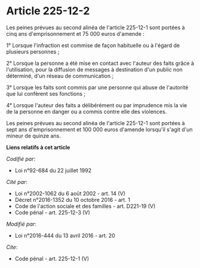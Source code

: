 # Article 225-12-2

Les peines prévues au second alinéa de l'article 225-12-1 sont portées à cinq ans d'emprisonnement et 75 000 euros
d'amende : 

1° Lorsque l'infraction est commise de façon habituelle ou à l'égard de plusieurs personnes ; 

2° Lorsque la personne a été mise en contact avec l'auteur des faits grâce à l'utilisation, pour la diffusion de messages à
destination d'un public non déterminé, d'un réseau de communication ; 

3° Lorsque les faits sont commis par une personne qui abuse de l'autorité que lui confèrent ses fonctions ; 

4° Lorsque l'auteur des faits a délibérément ou par imprudence mis la vie de la personne en danger ou a commis contre elle
des violences. 

Les peines prévues au second alinéa de l'article 225-12-1 sont portées à sept ans d'emprisonnement et 100 000 euros d'amende
lorsqu'il s'agit d'un mineur de quinze ans.

**Liens relatifs à cet article**

_Codifié par_:

  - Loi n°92-684 du 22 juillet 1992

_Cité par_:

  - Loi n°2002-1062 du 6 août 2002 - art. 14 (V)
  - Décret n°2016-1352 du 10 octobre 2016 - art. 1
  - Code de l'action sociale et des familles - art. D221-19 (V)
  - Code pénal - art. 225-12-3 (V)

_Modifié par_:

  - Loi n°2016-444 du 13 avril 2016 - art. 20

_Cite_:

  - Code pénal - art. 225-12-1 (V)
